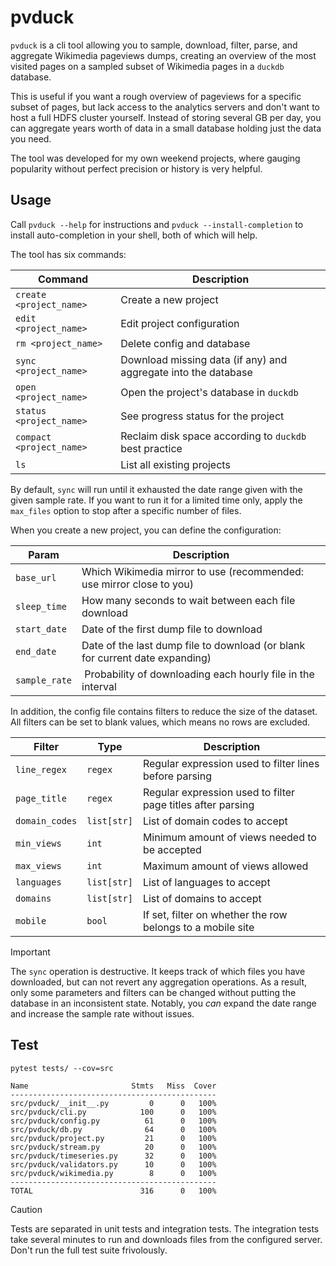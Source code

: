 # pvduck

`pvduck` is a cli tool allowing you to sample, download, filter, parse, and
aggregate Wikimedia pageviews dumps, creating an overview of the most visited
pages on a sampled subset of Wikimedia pages in a `duckdb` database.

This is useful if you want a rough overview of pageviews for a specific
subset of pages, but lack access to the analytics servers and don't want to
host a full HDFS cluster yourself. Instead of storing several GB per day,
you can aggregate years worth of data in a small database holding just the
data you need.

The tool was developed for my own weekend projects, where gauging popularity
without perfect precision or history is very helpful.

## Usage

Call `pvduck --help` for instructions and `pvduck --install-completion` to
install auto-completion in your shell, both of which will help.

The tool has six commands:

| Command                  | Description                                                    |
| ------------------------ | -------------------------------------------------------------- |
| `create <project_name>`  | Create a new project                                           |
| `edit <project_name>`    | Edit project configuration                                     |
| `rm <project_name>`      | Delete config and database                                     |
| `sync <project_name>`    | Download missing data (if any) and aggregate into the database |
| `open <project_name>`    | Open the project's database in `duckdb`                        |
| `status <project_name>`  | See progress status for the project                            |
| `compact <project_name>` | Reclaim disk space according to `duckdb` best practice         |
| `ls`                     | List all existing projects                                     |

By default, `sync` will run until it exhausted the date range given with the
given sample rate. If you want to run it for a limited time only, apply the
`max_files` option to stop after a specific number of files.

When you create a new project, you can define the configuration:

| Param         | Description                                                                  |
| ------------- | ---------------------------------------------------------------------------- |
| `base_url`    | Which Wikimedia mirror to use (recommended: use mirror close to you)         |
| `sleep_time`  | How many seconds to wait between each file download                          |
| `start_date`  | Date of the first dump file to download                                      |
| `end_date`    | Date of the last dump file to download (or blank for current date expanding) |
| `sample_rate` |  Probability of downloading each hourly file in the interval                 |

In addition, the config file contains filters to reduce the size of the
dataset. All filters can be set to blank values, which means no rows are
excluded.

| Filter         | Type        | Description                                                 |
| -------------- | ----------- | ----------------------------------------------------------- |
| `line_regex`   | `regex`     | Regular expression used to filter lines before parsing      |
| `page_title`   | `regex`     | Regular expression used to filter page titles after parsing |
| `domain_codes` | `list[str]` | List of domain codes to accept                              |
| `min_views`    | `int`       | Minimum amount of views needed to be accepted               |
| `max_views`    | `int`       | Maximum amount of views allowed                             |
| `languages`    | `list[str]` | List of languages to accept                                 |
| `domains`      | `list[str]` | List of domains to accept                                   |
| `mobile`       | `bool`      | If set, filter on whether the row belongs to a mobile site  |

> [!IMPORTANT]  
> The `sync` operation is destructive. It keeps track of which files you have
> downloaded, but can not revert any aggregation operations. As a result, only
> some parameters and filters can be changed without putting the database in an
> inconsistent state. Notably, you _can_ expand the date range and increase the
> sample rate without issues.

## Test

```
pytest tests/ --cov=src

Name                       Stmts   Miss  Cover
----------------------------------------------
src/pvduck/__init__.py         0      0   100%
src/pvduck/cli.py            100      0   100%
src/pvduck/config.py          61      0   100%
src/pvduck/db.py              64      0   100%
src/pvduck/project.py         21      0   100%
src/pvduck/stream.py          20      0   100%
src/pvduck/timeseries.py      32      0   100%
src/pvduck/validators.py      10      0   100%
src/pvduck/wikimedia.py        8      0   100%
----------------------------------------------
TOTAL                        316      0   100%
```

> [!CAUTION]
> Tests are separated in unit tests and integration tests. The integration
> tests take several minutes to run and downloads files from the configured
> server. Don't run the full test suite frivolously.
